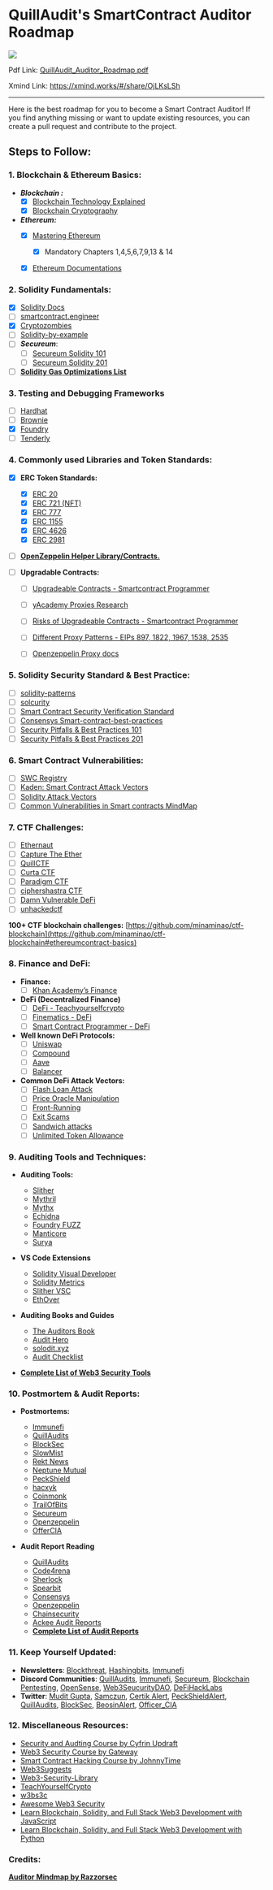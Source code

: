 # QuillAudit's SmartContract Auditor Roadmap

![](https://github.com/Quillhash/QuillAudit_Auditor_Roadmap/blob/main/files/QuillAudits_Auditor's_Roadmap.png)

Pdf Link: [QuillAudit_Auditor_Roadmap.pdf](https://github.com/Quillhash/QuillAudit_Auditor_Roadmap/blob/main/files/QuillAudits_Auditor's_Roadmap.pdf)

Xmind Link: https://xmind.works/#/share/OjLKsLSh

---
Here is the best roadmap for you to become a Smart Contract Auditor!
If you find anything missing or want to update existing resources, you can create a pull request and contribute to the project.

## Steps to Follow:

### 1. Blockchain & Ethereum Basics:

- ***Blockchain :***
    - [x] [Blockchain Technology Explained](https://www.youtube.com/watch?v=qOVAbKKSH10)
    - [x] [Blockchain Cryptography](https://101blockchains.com/blockchain-cryptography/)
- ***Ethereum:***
    - [x] [Mastering Ethereum](https://github.com/ethereumbook/ethereumbook)
        - [x] Mandatory Chapters 1,4,5,6,7,9,13 & 14
    - [x] [Ethereum Documentations](https://ethereum.org/en/developers/)
    

### 2. Solidity Fundamentals:

- [x] [Solidity Docs](https://docs.soliditylang.org/en/latest/)
- [ ] [smartcontract.engineer](https://www.smartcontract.engineer/)
- [x] [Cryptozombies](https://cryptozombies.io/en/course/)
- [ ] [Solidity-by-example](https://solidity-by-example.org/)
- [ ] ***Secureum***:
    - [ ] [Secureum Solidity 101](https://secureum.substack.com/p/solidity-101?s=r)
    - [ ] [Secureum Solidity 201](https://secureum.substack.com/p/solidity-201?s=r)
- [ ] **[Solidity Gas Optimizations List](https://github.com/iskdrews/awesome-solidity-gas-optimization)**

### 3. Testing and Debugging Frameworks

- [ ] [Hardhat](https://hardhat.org/guides/waffle-testing.html)
- [ ] [Brownie](https://eth-brownie.readthedocs.io/en/stable/)
- [x] [Foundry](https://github.com/foundry-rs/foundry)
- [ ] [Tenderly](https://tenderly.co/)

### 4. Commonly used Libraries and Token Standards:

- [x] **ERC Token Standards:**
    - [x] [ERC 20](https://ethereum.org/en/developers/docs/standards/tokens/erc-20/)
    - [x] [ERC 721 (NFT)](https://ethereum.org/en/developers/docs/standards/tokens/erc-721/)
    - [x] [ERC 777](https://ethereum.org/en/developers/docs/standards/tokens/erc-777/)
    - [x] [ERC 1155](https://ethereum.org/en/developers/docs/standards/tokens/erc-1155/)
    - [x] [ERC 4626](https://ethereum.org/en/developers/docs/standards/tokens/erc-4626/)
    - [x] [ERC 2981](https://eips.ethereum.org/EIPS/eip-2981)
    
- [ ] **[OpenZeppelin Helper Library/Contracts.](https://github.com/OpenZeppelin/openzeppelin-contracts)**

- [ ] **Upgradable Contracts:**
    - [ ] [Upgradeable Contracts - Smartcontract Programmer](https://www.youtube.com/watch?v=JgSj7IiE4jA)
    - [ ] [yAcademy Proxies Research](https://proxies.yacademy.dev/)
    - [ ] [Risks of Upgradeable Contracts - Smartcontract Programmer](https://www.youtube.com/watch?v=XmxfB5JOt1Q)
    - [ ] [Different Proxy Patterns - EIPs 897, 1822, 1967, 1538, 2535](https://ethereum-blockchain-developer.com/110-upgrade-smart-contracts/00-project/)
    - [ ] [Openzeppelin Proxy docs](https://docs.openzeppelin.com/contracts/4.x/api/proxy)
    

### 5. Solidity Security Standard & Best Practice:

- [ ] [solidity-patterns](https://github.com/fravoll/solidity-patterns)
- [ ] [solcurity](https://github.com/transmissions11/solcurity)
- [ ] [Smart Contract Security Verification Standard](https://github.com/securing/SCSVS)
- [ ] [Consensys Smart-contract-best-practices](https://consensys.github.io/smart-contract-best-practices/)
- [ ] [Security Pitfalls & Best Practices 101](https://secureum.substack.com/p/security-pitfalls-and-best-practices-101)
- [ ] [Security Pitfalls & Best Practices 201](https://secureum.substack.com/p/security-pitfalls-and-best-practices-201)

### 6. Smart Contract Vulnerabilities:

- [ ] [SWC Registry](https://swcregistry.io/)
- [ ] [Kaden: Smart Contract Attack Vectors](https://github.com/KadenZipfel/smart-contract-attack-vectors)
- [ ] [Solidity Attack Vectors](https://github.com/Quillhash/Solidity-Attack-Vectors)
- [ ] [Common Vulnerabilities in Smart contracts MindMap](https://github.com/Anugrahsr/Awesome-web3-Security/blob/main/image/Vulnerabilities_in_Smart_contracts.png)

### 7. CTF Challenges:

- [ ] [Ethernaut](https://ethernaut.openzeppelin.com/)
- [ ] [Capture The Ether](https://capturetheether.com/)
- [ ] [QuillCTF](https://www.quillaudits.com/academy/ctf)
- [ ] [Curta CTF](https://www.curta.wtf/)
- [ ] [Paradigm CTF](https://ctf.paradigm.xyz/)
- [ ] [ciphershastra CTF](https://ciphershastra.com/index.html)
- [ ] [Damn Vulnerable DeFi](https://www.damnvulnerabledefi.xyz/)
- [ ] [unhackedctf](https://github.com/unhackedctf)

**100+ CTF blockchain challenges:** [https://github.com/minaminao/ctf-blockchain](https://github.com/minaminao/ctf-blockchain#ethereumcontract-basics)

### 8. Finance and DeFi:

- **Finance:**
    - [ ] [Khan Academy’s Finance](https://www.khanacademy.org/economics-finance-domain/core-finance/derivative-securities)

- **DeFi (Decentralized Finance)**
    - [ ] [DeFi - Teachyourselfcrypto](https://teachyourselfcrypto.com/#ftoc-module-4-decentralized-finance-defi)
    - [ ] [Finematics - DeFi](https://www.youtube.com/watch?v=pWGLtjG-F5c&list=PLjrTIwaNiTwn39tg3sR_bPBWGHoznv47D)
    - [ ] [Smart Contract Programmer - DeFi](https://www.youtube.com/watch?v=qB2Ulx201wY&list=PLO5VPQH6OWdX-Rh7RonjZhOd9pb9zOnHW)
- **Well known DeFi Protocols:**
    - [ ] [Uniswap](https://mvpworkshop.co/blog/uniswap-v3-explained-all-you-need-to-know/)
    - [ ] [Compound](https://mvpworkshop.co/blog/uniswap-v3-explained-all-you-need-to-know/)
    - [ ] [Aave](https://www.youtube.com/watch?v=WwE3lUq51gQ)
    - [ ] [Balancer](https://medium.com/token-terminal/eli5-what-is-balancer-labs-16c8cfe092d9)

- **Common DeFi Attack Vectors:**
    - [ ] [Flash Loan Attack](https://www.moonpay.com/blog/defi-flash-loans-explained)
    - [ ] [Price Oracle Manipulation](https://medium.com/beaver-smartcontract-security/defi-security-lecture-7-price-oracle-manipulation-d716cdeaaf77)
    - [ ] [Front-Running](https://www.securing.pl/en/front-running-attack-in-defi-applications-how-to-deal-with-it/)
    - [ ] [Exit Scams](https://www.acamstoday.org/cryptocurrency-exit-scams-what-they-are-and-how-to-avoid-them/)
    - [ ] [Sandwich attacks](https://trustwallet.com/blog/how-to-protect-yourself-from-sandwich-attacks)
    - [ ] [Unlimited Token Allowance](https://kalis.me/unlimited-erc20-allowances/)
    
### 9. Auditing Tools and Techniques:
- **Auditing Tools:**
    - [Slither](https://github.com/crytic/slither)
    - [Mythril](https://github.com/ConsenSys/mythril)
    - [Mythx](https://mythx.io/)
    - [Echidna](https://github.com/crytic/echidna)
    - [Foundry FUZZ](https://book.getfoundry.sh/forge/fuzz-testing)
    - [Manticore](https://github.com/trailofbits/manticore)
    - [Surya](https://github.com/ConsenSys/surya)
- **VS Code Extensions**
    - [Solidity Visual Developer](https://marketplace.visualstudio.com/items?itemName=tintinweb.solidity-visual-auditor)
    - [Solidity Metrics](https://marketplace.visualstudio.com/items?itemName=tintinweb.solidity-metrics)
    - [Slither VSC](https://marketplace.visualstudio.com/items?itemName=trailofbits.slither-vscode)
    - [EthOver](https://marketplace.visualstudio.com/items?itemName=tintinweb.vscode-ethover)

- **Auditing Books and Guides**
    - [The Auditors Book](https://theauditorbook.com/)
    - [Audit Hero](https://audit-hero.com/search-findings)
    - [solodit.xyz ](https://solodit.xyz/dashboard)
    - [Audit Checklist](https://github.com/tamjid0x01/SmartContracts-audit-checklist)

- **[Complete List of Web3 Security Tools](https://github.com/Quillhash/Web3-Security-Tools)**

### 10. Postmortem & Audit Reports:

- **Postmortems:**
    - [Immunefi](https://medium.com/@immunefi)
    - [QuillAudits](https://quillaudits.medium.com/)
    - [BlockSec](https://blocksecteam.medium.com/)
    - [SlowMist](https://slowmist.medium.com/)
    - [Rekt News](https://rekt.news/)
    - [Neptune Mutual](https://medium.com/@neptunemutual)
    - [PeckShield](https://twitter.com/peckshield)
    - [hacxyk](https://medium.com/@hacxyk)
    - [Coinmonk](https://medium.com/coinmonks)
    - [TrailOfBits](https://blog.trailofbits.com/)
    - [Secureum](https://secureum.substack.com/)
    - [Openzeppelin](https://blog.openzeppelin.com/security-audits/)
    - [OfferCIA](https://officercia.mirror.xyz/)

- **Audit Report Reading**
    - [QuillAudits](https://github.com/Quillhash/QuillAudit_Reports)
    - [Code4rena](https://code4rena.com/reports)
    - [Sherlock](https://github.com/sherlock-audit)
    - [Spearbit](https://github.com/spearbit/portfolio/tree/master/pdfs)
    - [Consensys](https://consensys.net/diligence/audits/)
    - [Openzeppelin](https://blog.openzeppelin.com/security-audits/)
    - [Chainsecurity](https://chainsecurity.com/audits/)
    - [Ackee Audit Reports](https://ackeeblockchain.com/blog/)
    - **[Complete List of Audit Reports](https://github.com/0xNazgul/Blockchain-Security-Audit-List)**

### 11. Keep Yourself Updated:

- **Newsletters**: [Blockthreat](https://newsletter.blockthreat.io/), [Hashingbits](https://quillaudits.substack.com/), [Immunefi](https://immunefi.com/)
- **Discord Communities**: [QuillAudits](https://discord.gg/b8y4Z8p7Qg), [Immunefi](https://discord.gg/immunefi), [Secureum](https://discord.gg/vGebCTSfNx), [Blockchain Pentesting](https://discord.gg/5JZERC5Vxs), [OpenSense](https://discord.gg/opensense), [Web3SeucurityDAO](https://discord.gg/9SQqMHkQxK), [DeFiHackLabs](https://discord.gg/HtqdYn2ECa)
- **Twitter**: [Mudit Gupta,](https://twitter.com/Mudit__Gupta/)  [Samczun](https://twitter.com/samczsun), [Certik Alert](https://twitter.com/CertiKAlert), [PeckShieldAlert](https://twitter.com/PeckShieldAlert), [QuillAudits](https://twitter.com/QuillAudits), [BlockSec](https://twitter.com/BlockSecTeam), [BeosinAlert](https://twitter.com/BeosinAlert), [Officer_CIA](https://twitter.com/officer_cia)

### 12. Miscellaneous Resources:

- [Security and Audting Course by Cyfrin Updraft](https://updraft.cyfrin.io/courses/security)
- [Web3 Security Course by Gateway](http://course.intogateway.com)
- [Smart Contract Hacking Course by JohnnyTime](https://smartcontractshacking.com/)
- [Web3Suggests](https://web3suggest.xyz/)
- [Web3-Security-Library](https://github.com/immunefi-team/Web3-Security-Library)
- [TeachYourselfCrypto](https://teachyourselfcrypto.com)
- [w3bs3c](https://www.w3bs3c.com/)
- [Awesome Web3 Security](https://github.com/Anugrahsr/Awesome-web3-Security)
- [Learn Blockchain, Solidity, and Full Stack Web3 Development with JavaScript](https://www.youtube.com/watch?v=gyMwXuJrbJQ)
- [Learn Blockchain, Solidity, and Full Stack Web3 Development with Python](https://www.youtube.com/watch?v=M576WGiDBdQ)


### Credits:

[**Auditor Mindmap by Razzorsec**](https://github.com/razzorsec/AuditorsRoadmap)
